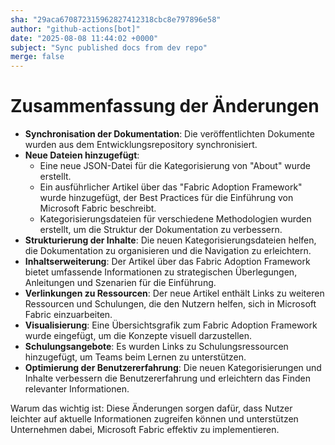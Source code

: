 ```yaml
---
sha: "29aca670872315962827412318cbc8e797896e58"
author: "github-actions[bot]"
date: "2025-08-08 11:44:02 +0000"
subject: "Sync published docs from dev repo"
merge: false
---
```


# Zusammenfassung der Änderungen

- **Synchronisation der Dokumentation**: Die veröffentlichten Dokumente wurden aus dem Entwicklungsrepository synchronisiert.
- **Neue Dateien hinzugefügt**:
  - Eine neue JSON-Datei für die Kategorisierung von "About" wurde erstellt.
  - Ein ausführlicher Artikel über das "Fabric Adoption Framework" wurde hinzugefügt, der Best Practices für die Einführung von Microsoft Fabric beschreibt.
  - Kategorisierungsdateien für verschiedene Methodologien wurden erstellt, um die Struktur der Dokumentation zu verbessern.
- **Strukturierung der Inhalte**: Die neuen Kategorisierungsdateien helfen, die Dokumentation zu organisieren und die Navigation zu erleichtern.
- **Inhaltserweiterung**: Der Artikel über das Fabric Adoption Framework bietet umfassende Informationen zu strategischen Überlegungen, Anleitungen und Szenarien für die Einführung.
- **Verlinkungen zu Ressourcen**: Der neue Artikel enthält Links zu weiteren Ressourcen und Schulungen, die den Nutzern helfen, sich in Microsoft Fabric einzuarbeiten.
- **Visualisierung**: Eine Übersichtsgrafik zum Fabric Adoption Framework wurde eingefügt, um die Konzepte visuell darzustellen.
- **Schulungsangebote**: Es wurden Links zu Schulungsressourcen hinzugefügt, um Teams beim Lernen zu unterstützen.
- **Optimierung der Benutzererfahrung**: Die neuen Kategorisierungen und Inhalte verbessern die Benutzererfahrung und erleichtern das Finden relevanter Informationen.

Warum das wichtig ist: Diese Änderungen sorgen dafür, dass Nutzer leichter auf aktuelle Informationen zugreifen können und unterstützen Unternehmen dabei, Microsoft Fabric effektiv zu implementieren.

